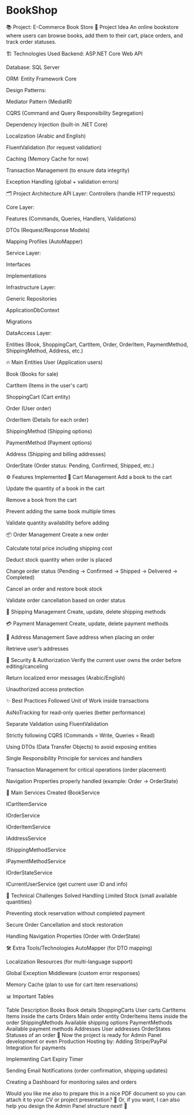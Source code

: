 # BookShop
📚 Project: E-Commerce Book Store
🎯 Project Idea
An online bookstore where users can browse books, add them to their cart, place orders, and track order statuses.

🏗️ Technologies Used
Backend: ASP.NET Core Web API

Database: SQL Server

ORM: Entity Framework Core

Design Patterns:

Mediator Pattern (MediatR)

CQRS (Command and Query Responsibility Segregation)

Dependency Injection (built-in .NET Core)

Localization (Arabic and English)

FluentValidation (for request validation)

Caching (Memory Cache for now)

Transaction Management (to ensure data integrity)

Exception Handling (global + validation errors)

🗂️ Project Architecture
API Layer: Controllers (handle HTTP requests)

Core Layer:

Features (Commands, Queries, Handlers, Validations)

DTOs (Request/Response Models)

Mapping Profiles (AutoMapper)

Service Layer:

Interfaces

Implementations

Infrastructure Layer:

Generic Repositories

ApplicationDbContext

Migrations

DataAccess Layer:

Entities (Book, ShoppingCart, CartItem, Order, OrderItem, PaymentMethod, ShippingMethod, Address, etc.)

🔥 Main Entities
User (Application users)

Book (Books for sale)

CartItem (Items in the user's cart)

ShoppingCart (Cart entity)

Order (User order)

OrderItem (Details for each order)

ShippingMethod (Shipping options)

PaymentMethod (Payment options)

Address (Shipping and billing addresses)

OrderState (Order status: Pending, Confirmed, Shipped, etc.)

⚙️ Features Implemented
🛒 Cart Management
Add a book to the cart

Update the quantity of a book in the cart

Remove a book from the cart

Prevent adding the same book multiple times

Validate quantity availability before adding

📦 Order Management
Create a new order

Calculate total price including shipping cost

Deduct stock quantity when order is placed

Change order status (Pending → Confirmed → Shipped → Delivered → Completed)

Cancel an order and restore book stock

Validate order cancellation based on order status

🚚 Shipping Management
Create, update, delete shipping methods

💳 Payment Management
Create, update, delete payment methods

🧾 Address Management
Save address when placing an order

Retrieve user’s addresses

🔐 Security & Authorization
Verify the current user owns the order before editing/canceling

Return localized error messages (Arabic/English)

Unauthorized access protection

✨ Best Practices Followed
Unit of Work inside transactions

AsNoTracking for read-only queries (better performance)

Separate Validation using FluentValidation

Strictly following CQRS (Commands = Write, Queries = Read)

Using DTOs (Data Transfer Objects) to avoid exposing entities

Single Responsibility Principle for services and handlers

Transaction Management for critical operations (order placement)

Navigation Properties properly handled (example: Order → OrderState)

🧩 Main Services Created
IBookService

ICartItemService

IOrderService

IOrderItemService

IAddressService

IShippingMethodService

IPaymentMethodService

IOrderStateService

ICurrentUserService (get current user ID and info)

🧠 Technical Challenges Solved
Handling Limited Stock (small available quantities)

Preventing stock reservation without completed payment

Secure Order Cancellation and stock restoration

Handling Navigation Properties (Order with OrderState)

🛠️ Extra Tools/Technologies
AutoMapper (for DTO mapping)

Localization Resources (for multi-language support)

Global Exception Middleware (custom error responses)

Memory Cache (plan to use for cart item reservations)

📊 Important Tables

Table	Description
Books	Book details
ShoppingCarts	User carts
CartItems	Items inside the carts
Orders	Main order entity
OrderItems	Items inside the order
ShippingMethods	Available shipping options
PaymentMethods	Available payment methods
Addresses	User addresses
OrderStates	Statuses of an order
🚀 Now the project is ready for Admin Panel development or even Production Hosting by:
Adding Stripe/PayPal Integration for payments

Implementing Cart Expiry Timer

Sending Email Notifications (order confirmation, shipping updates)

Creating a Dashboard for monitoring sales and orders

Would you like me also to prepare this in a nice PDF document so you can attach it to your CV or project presentation? 🎯
Or, if you want, I can also help you design the Admin Panel structure next! 🚀
